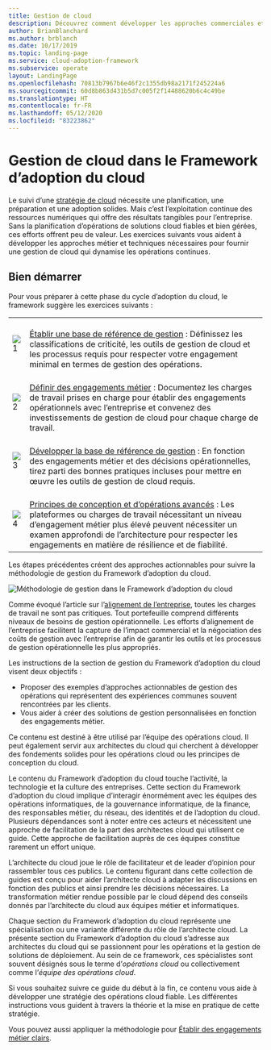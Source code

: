 ```yaml
---
title: Gestion de cloud
description: Découvrez comment développer les approches commerciales et techniques nécessaires à une gestion efficace du cloud à l’aide du Cloud Adoption Framework pour Azure.
author: BrianBlanchard
ms.author: brblanch
ms.date: 10/17/2019
ms.topic: landing-page
ms.service: cloud-adoption-framework
ms.subservice: operate
layout: LandingPage
ms.openlocfilehash: 70813b7967b6e46f2c1355db98a2171f245224a6
ms.sourcegitcommit: 60d8b863d431b5d7c005f2f14488620b6c4c49be
ms.translationtype: HT
ms.contentlocale: fr-FR
ms.lasthandoff: 05/12/2020
ms.locfileid: "83223862"
---
```

# <a name="cloud-management-in-the-cloud-adoption-framework"></a>Gestion de cloud dans le Framework d’adoption du cloud

Le suivi d’une [stratégie de cloud](../strategy/index.md) nécessite une planification, une préparation et une adoption solides. Mais c’est l’exploitation continue des ressources numériques qui offre des résultats tangibles pour l’entreprise. Sans la planification d’opérations de solutions cloud fiables et bien gérées, ces efforts offrent peu de valeur. Les exercices suivants vous aident à développer les approches métier et techniques nécessaires pour fournir une gestion de cloud qui dynamise les opérations continues.

## <a name="get-started"></a>Bien démarrer

Pour vous préparer à cette phase du cycle d’adoption du cloud, le framework suggère les exercices suivants :

<!-- markdownlint-disable MD033 -->

| | |
|---|---|
| ![1](../_images/icons/1.png)     | <br>[Établir une base de référence de gestion](./azure-management-guide/index.md) : Définissez les classifications de criticité, les outils de gestion de cloud et les processus requis pour respecter votre engagement minimal en termes de gestion des opérations.                                |
| ![2](../_images/icons/2.png)     | <br>[Définir des engagements métier](./considerations/business-alignment.md) : Documentez les charges de travail prises en charge pour établir des engagements opérationnels avec l’entreprise et convenez des investissements de gestion de cloud pour chaque charge de travail.                                |
| ![3](../_images/icons/3.png)     | <br>[Développer la base de référence de gestion](./best-practices.md) : En fonction des engagements métier et des décisions opérationnelles, tirez parti des bonnes pratiques incluses pour mettre en œuvre les outils de gestion de cloud requis.                                |
| ![4](../_images/icons/4.png)      | <br>[Principes de conception et d’opérations avancés](./design-principles.md) : Les plateformes ou charges de travail nécessitant un niveau d’engagement métier plus élevé peuvent nécessiter un examen approfondi de l’architecture pour respecter les engagements en matière de résilience et de fiabilité.  |

Les étapes précédentes créent des approches actionnables pour suivre la méthodologie de gestion du Framework d’adoption du cloud.

<!-- cSpell:ignore CAF -->

![Méthodologie de gestion dans le Framework d’adoption du cloud](../_images/manage/caf-manage.png)

Comme évoqué l’article sur l’[alignement de l’entreprise](./considerations/business-alignment.md), toutes les charges de travail ne sont pas critiques. Tout portefeuille comprend différents niveaux de besoins de gestion opérationnelle. Les efforts d’alignement de l’entreprise facilitent la capture de l’impact commercial et la négociation des coûts de gestion avec l’entreprise afin de garantir les outils et les processus de gestion opérationnelle les plus appropriés.

Les instructions de la section de gestion du Framework d’adoption du cloud visent deux objectifs :

- Proposer des exemples d’approches actionnables de gestion des opérations qui représentent des expériences communes souvent rencontrées par les clients.
- Vous aider à créer des solutions de gestion personnalisées en fonction des engagements métier.

Ce contenu est destiné à être utilisé par l’équipe des opérations cloud. Il peut également servir aux architectes du cloud qui cherchent à développer des fondements solides pour les opérations cloud ou les principes de conception du cloud.

Le contenu du Framework d’adoption du cloud touche l’activité, la technologie et la culture des entreprises. Cette section du Framework d’adoption du cloud implique d’interagir énormément avec les équipes des opérations informatiques, de la gouvernance informatique, de la finance, des responsables métier, du réseau, des identités et de l’adoption du cloud. Plusieurs dépendances sont à noter entre ces acteurs et nécessitent une approche de facilitation de la part des architectes cloud qui utilisent ce guide. Cette approche de facilitation auprès de ces équipes constitue rarement un effort unique.

L’architecte du cloud joue le rôle de facilitateur et de leader d’opinion pour rassembler tous ces publics. Le contenu figurant dans cette collection de guides est conçu pour aider l’architecte cloud à adapter les discussions en fonction des publics et ainsi prendre les décisions nécessaires. La transformation métier rendue possible par le cloud dépend des conseils donnés par l’architecte du cloud aux équipes métier et informatiques.

Chaque section du Framework d’adoption du cloud représente une spécialisation ou une variante différente du rôle de l’architecte cloud. La présente section du Framework d’adoption du cloud s’adresse aux architectes du cloud qui se passionnent pour les opérations et la gestion de solutions de déploiement. Au sein de ce framework, ces spécialistes sont souvent désignés sous le terme d’_opérations cloud_ ou collectivement comme l’_équipe des opérations cloud_.

Si vous souhaitez suivre ce guide du début à la fin, ce contenu vous aide à développer une stratégie des opérations cloud fiable. Les différentes instructions vous guident à travers la théorie et la mise en pratique de cette stratégie.

Vous pouvez aussi appliquer la méthodologie pour [Établir des engagements métier clairs](./considerations/business-alignment.md).

<!-- TODO: For a crash course on the theory and quick access to Azure implementation, get started with the [governance guides overview](TODO). Using this guidance, you can start small and iteratively improve your governance needs in parallel with cloud adoption efforts. -->
